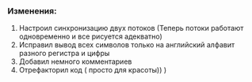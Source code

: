 ### Изменения:
1. Настроил синхронизацию двух потоков (Теперь потоки работают одновременно и все рисуется адекватно)
2. Исправил вывод всех символов только на английский алфавит разного регистра и цифры
3. Добавил немного комментариев
3. Отрефакторил код ( просто для красоты)) )
